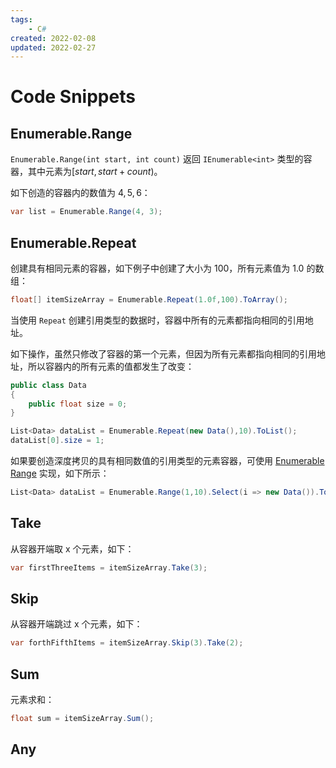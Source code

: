 ```yaml
---
tags:
    - C#
created: 2022-02-08
updated: 2022-02-27
---
```


# Code Snippets

## Enumerable.Range

`Enumerable.Range(int start, int count)` 返回 `IEnumerable<int>` 类型的容器，其中元素为$[start, start+count)$。

如下创造的容器内的数值为 $4,5,6$：
```csharp
var list = Enumerable.Range(4, 3);
```

## Enumerable.Repeat

创建具有相同元素的容器，如下例子中创建了大小为 $100$，所有元素值为 $1.0$ 的数组：
```csharp
float[] itemSizeArray = Enumerable.Repeat(1.0f,100).ToArray();
```

当使用 `Repeat` 创建引用类型的数据时，容器中所有的元素都指向相同的引用地址。

如下操作，虽然只修改了容器的第一个元素，但因为所有元素都指向相同的引用地址，所以容器内的所有元素的值都发生了改变：
```csharp
public class Data
{
    public float size = 0;
}

List<Data> dataList = Enumerable.Repeat(new Data(),10).ToList();
dataList[0].size = 1;
```

如果要创造深度拷贝的具有相同数值的引用类型的元素容器，可使用 [Enumerable Range](#Enumerable%20Range) 实现，如下所示：
```csharp
List<Data> dataList = Enumerable.Range(1,10).Select(i => new Data()).ToList();
```

## Take

从容器开端取 x 个元素，如下：
```csharp
var firstThreeItems = itemSizeArray.Take(3);
```

## Skip

从容器开端跳过 x 个元素，如下：

```csharp
var forthFifthItems = itemSizeArray.Skip(3).Take(2);
```

## Sum

元素求和：
```csharp
float sum = itemSizeArray.Sum();
```

## Any

